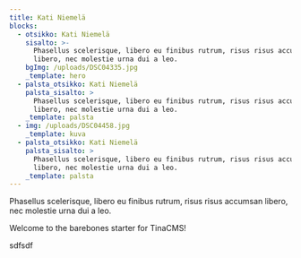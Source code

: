 ```yaml
---
title: Kati Niemelä
blocks:
  - otsikko: Kati Niemelä
    sisalto: >-
      Phasellus scelerisque, libero eu finibus rutrum, risus risus accumsan
      libero, nec molestie urna dui a leo.
    bgImg: /uploads/DSC04335.jpg
    _template: hero
  - palsta_otsikko: Kati Niemelä
    palsta_sisalto: >
      Phasellus scelerisque, libero eu finibus rutrum, risus risus accumsan
      libero, nec molestie urna dui a leo.
    _template: palsta
  - img: /uploads/DSC04458.jpg
    _template: kuva
  - palsta_otsikko: Kati Niemelä
    palsta_sisalto: >
      Phasellus scelerisque, libero eu finibus rutrum, risus risus accumsan
      libero, nec molestie urna dui a leo.
    _template: palsta
---
```



Phasellus scelerisque, libero eu finibus rutrum, risus risus accumsan libero, nec molestie urna dui a leo.




Welcome to the barebones starter for TinaCMS!

sdfsdf
